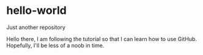 # hello-world
Just another repository

Hello there, I am following the tutorial so that I can learn how to use GitHub. Hopefully, I'll be less of a noob in time.
